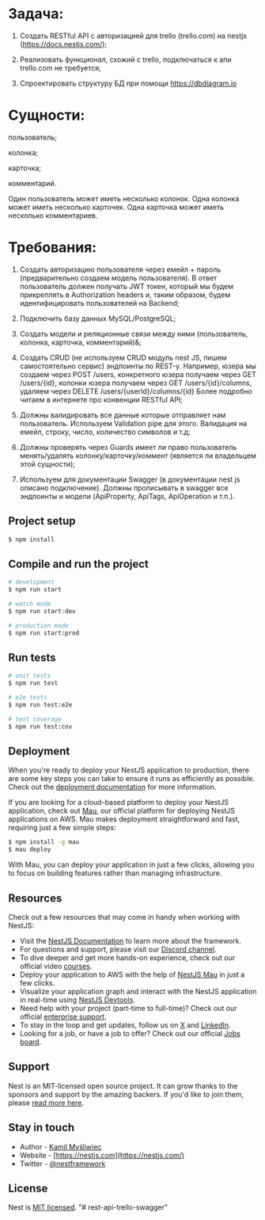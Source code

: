 
# Задача:
1. Создать RESTful API с авторизацией для trello (trello.com) на nestjs (https://docs.nestjs.com/);

2. Реализовать функционал, схожий с trello, подключаться к апи trello.com не требуется;

3. Спроектировать структуру БД при помощи https://dbdiagram.io 

# Сущности:
пользователь;

колонка;

карточка;

комментарий.


Один пользователь может иметь несколько колонок. Одна колонка может иметь несколько карточек. Одна карточка может иметь несколько комментариев.

# Требования:
1. Создать авторизацию пользователя через емейл + пароль (предварительно создаем модель пользователя). В ответ пользователь должен получать JWT токен, который мы будем прикреплять в Authorization headers и, таким образом, будем идентифицировать пользователей на Backend;

2. Подключить базу данных MySQL/PostgreSQL;

3. Создать модели и реляционные связи между ними (пользователь, колонка, карточка, комментарий)&;

4. Создать CRUD (не используем CRUD модуль nest JS, пишем самостоятельно сервис) эндпоинты по REST-у. Например, юзера мы создаем через POST /users, конкретного юзера получаем через GET /users/{id}, колонки юзера получаем через GET /users/{id}/columns, удаляем через DELETE /users/{userId}/columns/{id} Более подробно читаем в интернете про конвенции RESTful API;

5. Должны валидировать все данные которые отправляет нам пользователь. Используем Validation pipe для этого. Валидация на емейл, строку, число, количество символов и т.д;

6. Должны проверять через Guards имеет ли право пользователь менять/удалять колонку/карточку/коммент (является ли владельцем этой сущности);

7. Используем для документации Swagger (в документации nest js описано подключение). Должны прописывать в swagger все эндпоинты и модели (ApiProperty, ApiTags, ApiOperation и т.п.).


## Project setup

```bash
$ npm install
```

## Compile and run the project

```bash
# development
$ npm run start

# watch mode
$ npm run start:dev

# production mode
$ npm run start:prod
```

## Run tests

```bash
# unit tests
$ npm run test

# e2e tests
$ npm run test:e2e

# test coverage
$ npm run test:cov
```

## Deployment

When you're ready to deploy your NestJS application to production, there are some key steps you can take to ensure it runs as efficiently as possible. Check out the [deployment documentation](https://docs.nestjs.com/deployment) for more information.

If you are looking for a cloud-based platform to deploy your NestJS application, check out [Mau](https://mau.nestjs.com), our official platform for deploying NestJS applications on AWS. Mau makes deployment straightforward and fast, requiring just a few simple steps:

```bash
$ npm install -g mau
$ mau deploy
```

With Mau, you can deploy your application in just a few clicks, allowing you to focus on building features rather than managing infrastructure.

## Resources

Check out a few resources that may come in handy when working with NestJS:

- Visit the [NestJS Documentation](https://docs.nestjs.com) to learn more about the framework.
- For questions and support, please visit our [Discord channel](https://discord.gg/G7Qnnhy).
- To dive deeper and get more hands-on experience, check out our official video [courses](https://courses.nestjs.com/).
- Deploy your application to AWS with the help of [NestJS Mau](https://mau.nestjs.com) in just a few clicks.
- Visualize your application graph and interact with the NestJS application in real-time using [NestJS Devtools](https://devtools.nestjs.com).
- Need help with your project (part-time to full-time)? Check out our official [enterprise support](https://enterprise.nestjs.com).
- To stay in the loop and get updates, follow us on [X](https://x.com/nestframework) and [LinkedIn](https://linkedin.com/company/nestjs).
- Looking for a job, or have a job to offer? Check out our official [Jobs board](https://jobs.nestjs.com).

## Support

Nest is an MIT-licensed open source project. It can grow thanks to the sponsors and support by the amazing backers. If you'd like to join them, please [read more here](https://docs.nestjs.com/support).

## Stay in touch

- Author - [Kamil Myśliwiec](https://twitter.com/kammysliwiec)
- Website - [https://nestjs.com](https://nestjs.com/)
- Twitter - [@nestframework](https://twitter.com/nestframework)

## License

Nest is [MIT licensed](https://github.com/nestjs/nest/blob/master/LICENSE).
"# rest-api-trello-swagger" 
